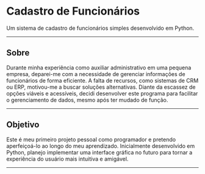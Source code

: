 # Cadastro de Funcionários

Um sistema de cadastro de funcionários simples desenvolvido em Python.

---

## Sobre

Durante minha experiência como auxiliar administrativo em uma pequena empresa, deparei-me com a necessidade de gerenciar informações de funcionários de forma eficiente. A falta de recursos, como sistemas de CRM ou ERP, motivou-me a buscar soluções alternativas. Diante da escassez de opções viáveis e acessíveis, decidi desenvolver este programa para facilitar o gerenciamento de dados, mesmo após ter mudado de função.

---

## Objetivo

Este é meu primeiro projeto pessoal como programador e pretendo aperfeiçoá-lo ao longo do meu aprendizado. Inicialmente desenvolvido em Python, planejo implementar uma interface gráfica no futuro para tornar a experiência do usuário mais intuitiva e amigável.

---
